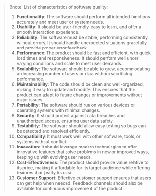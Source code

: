 > [!note] List of characteristics of software quality:
> 1. **Functionality**: The software should perform all intended functions accurately and meet user or system needs.
> 2. **Usability**: It should be user-friendly, easy to learn, and offer a smooth interaction experience. 
> 3. **Reliability**: The software must be stable, performing consistently without errors. It should handle unexpected situations gracefully and provide proper error feedback.
> 4. **Performance**: The product should be fast and efficient, with quick load times and responsiveness. It should perform well under varying conditions and scale to meet user demands.
> 5. **Scalability**: The software should be able to grow, accommodating an increasing number of users or data without sacrificing performance.   
> 6. **Maintainability**: The code should be clean and well-organized, making it easy to update and modify. This ensures that the product can adapt to future changes or improvements without major issues.  
> 7. **Portability**: The software should run on various devices or operating systems with minimal changes.    
> 8. **Security**: It should protect against data breaches and unauthorized access, ensuring user data safety.    
> 9. **Testability**: The software should allow easy testing so bugs can be detected and resolved efficiently.    
> 10. **Compatibility**: It must work well with other software, tools, or systems without conflict.
> 11. **Innovation**: It should leverage modern technologies to offer innovative features that solve problems in new or improved ways, keeping up with evolving user needs.
> 12. **Cost-Effectiveness**: The product should provide value relative to its price, making it affordable for its target audience while offering features that justify its cost.
> 13. **Customer Support**: Effective customer support ensures that users can get help when needed. Feedback channels should also be available for continuous improvement of the product.

